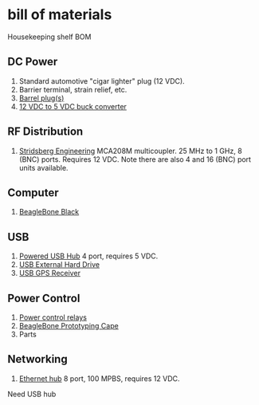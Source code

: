 # bill of materials
Housekeeping shelf BOM

## DC Power 
1. Standard automotive "cigar lighter" plug (12 VDC).
1. Barrier terminal, strain relief, etc.
1. [Barrel plug(s)](https://www.amazon.com/dp/B07D8T756C?psc=1&ref=ppx_yo2_dt_b_product_details)
1. [12 VDC to 5 VDC buck converter](https://www.amazon.com/dp/B07XXWQ49N?psc=1&ref=ppx_yo2_dt_b_product_details)

## RF Distribution
1. [Stridsberg Engineering](http://stridsbergeng.com/multicouplers.html) MCA208M multicoupler.  25 MHz to 1 GHz, 8 (BNC) ports.  Requires 12 VDC.  Note there are also 4 and 16 (BNC) port units available.

## Computer
1. [BeagleBone Black](https://beagleboard.org/getting-started)

## USB 
1. [Powered USB Hub](https://www.amazon.com/atolla-Charging-Splitter-Individual-Switches/dp/B083XTKV8V) 4 port, requires 5 VDC.
1. [USB External Hard Drive](https://www.amazon.com/dp/B07VSH3ML6?ref=ppx_yo2_dt_b_product_details&th=1)
1. [USB GPS Receiver](https://www.amazon.com/Navibe-GM720-Receiver-Water-Proof/dp/B000VCIUBS/ref=cm_cr_arp_d_bdcrb_top?ie=UTF8)

## Power Control
1. [Power control relays](https://www.amazon.com/dp/B016EIVIQQ?psc=1&ref=ppx_yo2_dt_b_product_details)
1. [BeagleBone Prototyping Cape](https://www.farnell.com/datasheets/1691453.pdf)
1. Parts

## Networking
1. [Ethernet hub](https://www.amazon.com/NETGEAR-FE108-8-Port-Uplink-Button/dp/B00004Z7Z4) 8 port, 100 MPBS, requires 12 VDC.

Need USB hub
